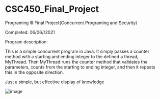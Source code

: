 # CSC450_Final_Project
Programing III Final Project(Concurrent Programing and Security)

Completed: 06/06//2021

Program description:

This is a simple concurrent program in Java. It simply passes a counter method with a starting and ending integer to the defined a thread, MyThread. Then MyThread runs the counter method that validates the parameters, counts from the starting to ending integer, and then it repeats this in the opposite direction.

Just a simple, but effective display of knowledge

![image](https://user-images.githubusercontent.com/77639928/124301903-b3158a80-db1d-11eb-8a42-0815a3c2d5dd.png)
